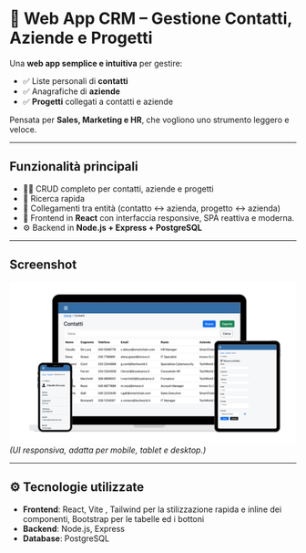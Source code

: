 # 📇 Web App CRM – Gestione Contatti, Aziende e Progetti

Una **web app semplice e intuitiva** per gestire:
- ✅ Liste personali di **contatti**
- ✅ Anagrafiche di **aziende**
- ✅ **Progetti** collegati a contatti e aziende  

Pensata per **Sales, Marketing e HR**, che vogliono uno strumento leggero e veloce.

---

## Funzionalità principali
- 👩‍💻 CRUD completo per contatti, aziende e progetti  
- 🔎 Ricerca rapida 
- 🔗 Collegamenti tra entità (contatto ↔ azienda, progetto ↔ azienda)  
- 📱 Frontend in **React** con interfaccia responsive, SPA reattiva e moderna.
- ⚙️ Backend in **Node.js + Express + PostgreSQL**

---

## Screenshot
![Pagina dei contatti](./images/mock-up.jpg)
*(UI responsiva, adatta per mobile, tablet e desktop.)*


---

## ⚙️ Tecnologie utilizzate
- **Frontend**: React, Vite , Tailwind per la stilizzazione rapida e inline dei componenti, Bootstrap per le tabelle ed i bottoni
- **Backend**: Node.js, Express  
- **Database**: PostgreSQL  




